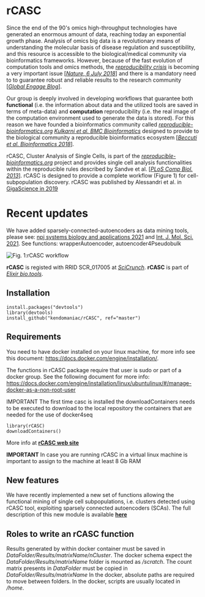 # rCASC
Since the end of the 90's omics high-throughput technologies have generated an enormous amount of data, reaching today an exponential growth phase. Analysis of omics big data is a revolutionary means of understanding the molecular basis of disease regulation and susceptibility, and this resource is accessible to the biological/medical community via bioinformatics frameworks. However, because of the fast evolution of computation tools and omics methods, the [*reproducibility crisis*](https://en.wikipedia.org/wiki/Replication_crisis) is becoming a very important issue [[*Nature, 6 July 2018*](https://www.nature.com/collections/prbfkwmwvz)] and there is a mandatory need to to guarantee robust and reliable results to the research community [[*Global Engage Blog*](http://www.global-engage.com/life-science/reproducibility-computational-biology/)].

Our group is deeply involved in developing workflows that guarantee both **functional** (i.e. the information about data and the utilized tools are saved in terms of meta-data) and **computation** reproducibility (i.e. the real image of the computation environment used to generate the data is stored). For this reason we have founded a bioinformatics community called [*reproducible-bioinformatics.org*](http://www.reproducible-bioinformatics.org/) [*Kulkarni et al. BMC Bioinformatics*](https://rdcu.be/9gMq) designed to provide to the biological community a reproducible bioinformatics ecosystem  [[*Beccuti et al. Bioinformatics 2018*](https://academic.oup.com/bioinformatics/article/34/5/871/4562334)]. 

rCASC, Cluster Analysis of Single Cells, is part of the [*reproducible-bioinformatics.org*](http://www.reproducible-bioinformatics.org/) project and provides single cell analysis functionalities within the reproducible rules described by Sandve et al. [[*PLoS Comp Biol. 2013*](http://journals.plos.org/ploscompbiol/article?id=10.1371/journal.pcbi.1003285)]. rCASC is designed to provide a complete workflow (Figure 1) for cell-subpopulation discovery. 
rCASC was published by Alessandri et al. in [GigaScience in 2019](https://academic.oup.com/gigascience/article/8/9/giz105/5565135)

# Recent updates
We have added sparsely-connected-autoencoders as data mining tools, please see: [npj systems biology and applications 2021](https://www.nature.com/articles/s41540-020-00162-6) and [Int. J. Mol. Sci. 2021](https://www.mdpi.com/1422-0067/22/23/12755). See functions: wrapperAutoencoder, autoencoder4Pseudobulk

![Fig. 1:rCASC workflow](fig1.png)

**rCASC** is registed with RRID SCR_017005 at [*SciCrunch*](scicrunch.org). **rCASC** is part of  [*Elixir bio.tools*](https://bio.tools/).




## Installation

```
install.packages("devtools")
library(devtools)
install_github("kendomaniac/rCASC", ref="master")
```

## Requirements

You need to have docker installed on your linux machine, for more info see this document: https://docs.docker.com/engine/installation/. 

The functions in rCASC package require that user is sudo or part of a docker group. See the following document for more info: https://docs.docker.com/engine/installation/linux/ubuntulinux/#/manage-docker-as-a-non-root-user

IMPORTANT The first time casc is installed the downloadContainers needs to be executed to download to the local repository the containers that are needed for the use of docker4seq

```
library(rCASC)
downloadContainers()
```

More info at [**rCASC web site**](https://kendomaniac.github.io/rCASC/)

**IMPORTANT** In case you are running rCASC in a virtual linux machine is important to assign to the machine at least 8 Gb RAM

## New features

We have recently implemented a new set of functions allowing the functional mining of single cell subpopulations, i.e. clusters detected using rCASC tool, exploiting sparsely connected autoencoders (SCAs).
The full description of this new module is available  [**here**](https://kendomaniac.github.io/rCASC/articles/rCASC_vignette.html#section-10-mining-clusters-with-sparsely-connected-autoencoders-scas-)

## Roles to write an rCASC function
Results generated by within docker container must be saved in *DataFolder/Results/matrixName/nCluster*.
The docker schema expect the *DataFolder/Results/matrixName* folder is mounted as */scratch*. 
The count matrix presents in *DataFolder* must be copied in  *DataFolder/Results/matrixName*
In the docker, absolute paths are required to move between folders.
In the docker, scripts are usually located in */home*.



